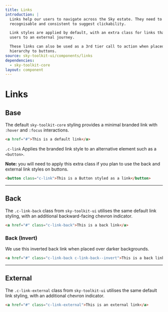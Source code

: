 ```yaml
---
title: Links
introduction: |
  Links help our users to navigate across the Sky estate. They need to be
  recognisable and consistent to suggest clickability.

  Link styles are applied by default, with an extra class for links that take
  users to an external journey.

  These links can also be used as a 3rd tier call to action when placed in
  hierarchy to buttons.
source: sky-toolkit-ui/components/links
dependencies:
  - sky-toolkit-core
layout: component
---
```


# Links

## Base

The default `sky-toolkit-core` styling provides a minimal branded link with
`:hover` and `:focus` interactions.

```html
<a href="#">This is a default link</a>
```

`.c-link` Applies the branded link style to an alternative element such as a
`<button>`.

**Note:** you will need to apply this extra class if you plan to use the back
and external link styles on buttons.  

```html
<button class="c-link">This is a Button styled as a link</button>
```

---

## Back

The `.c-link-back` class from `sky-toolkit-ui` utilises the same default
link styling, with an additional backward-facing chevron indicator.

```html
<a href="#" class="c-link-back">This is a back link</a>
```

### Back (Invert)

We use this inverted back link when placed over darker backgrounds.

```html { "theme": "dark" }
<a href="#" class="c-link-back c-link-back--invert">This is a back link</a>
```

---

## External

The `.c-link-external` class from `sky-toolkit-ui` utilises the same default
link styling, with an additional chevron indicator.

```html
<a href="#" class="c-link-external">This is an external link</a>
```

